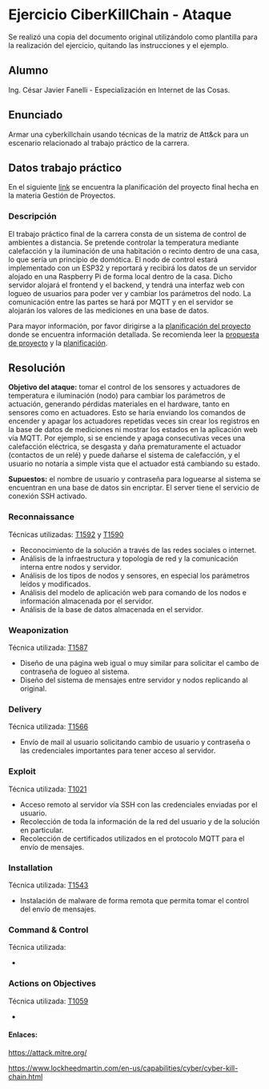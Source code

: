 # Ejercicio CiberKillChain - Ataque

Se realizó una copia del documento original utilizándolo como plantilla para la realización del ejercicio, quitando las instrucciones y el ejemplo.

## Alumno

Ing. César Javier Fanelli - Especialización en Internet de las Cosas.

## Enunciado

Armar una cyberkillchain usando técnicas de la matriz de Att&ck para un escenario relacionado al trabajo práctico de la carrera.
  
## Datos trabajo práctico

En el siguiente [link](https://github.com/javifanelli/GdP) se encuentra la planificación del proyecto final hecha en la materia Gestión de Proyectos.

### Descripción

El trabajo práctico final de la carrera consta de un sistema de control de ambientes a distancia. Se pretende controlar la temperatura mediante calefacción y la iluminación de una habitación o recinto dentro de una casa, lo que sería un principio de domótica. El nodo de control estará implementado con un ESP32 y reportará y recibirá los datos de un servidor alojado en una Raspberry Pi de forma local dentro de la casa. Dicho servidor alojará el frontend y el backend, y tendrá una interfaz web con logueo de usuarios para poder ver y cambiar los parámetros del nodo. La comunicación entre las partes se hará por MQTT y en el servidor se alojarán los valores de las mediciones en una base de datos.

Para mayor información, por favor dirigirse a la [planificación del proyecto](https://github.com/javifanelli/GdP) donde se encuentra información detallada. Se recomienda leer la [propuesta de proyecto](https://github.com/javifanelli/GdP/blob/master/Propuesta%20de%20proyecto%20(corregida).pdf) y la [planificación](https://github.com/javifanelli/GdP/blob/master/charter.pdf).

## Resolución

**Objetivo del ataque:** tomar el control de los sensores y actuadores de temperatura e iluminación (nodo) para cambiar los parámetros de actuación, generando pérdidas materiales en el hardware, tanto en sensores como en actuadores. Esto se haría enviando los comandos de encender y apagar los actuadores repetidas veces sin crear los registros en la base de datos de mediciones ni mostrar los estados en la aplicación web vía MQTT. Por ejemplo, si se enciende y apaga consecutivas veces una calefacción eléctrica, se desgasta y daña prematuramente el actuador (contactos de un relé) y puede dañarse el sistema de calefacción, y el usuario no notaría a simple vista que el actuador está cambiando su estado.

**Supuestos:** el nombre de usuario y contraseña para loguearse al sistema se encuentran en una base de datos sin encriptar. El server tiene el servicio de conexión SSH activado.

### Reconnaissance

Técnicas utilizadas: [T1592](https://attack.mitre.org/techniques/T1592/) y [T1590](https://attack.mitre.org/techniques/T1590/)

  - Reconocimiento de la solución a través de las redes sociales o internet.
  - Análisis de la infraestructura y topología de red y la comunicación interna entre nodos y servidor.
  - Análisis de los tipos de nodos y sensores, en especial los parámetros leídos y modificados.
  - Análisis del modelo de aplicación web para comando de los nodos e información almacenada por el servidor.
  - Análisis de la base de datos almacenada en el servidor.
  
### Weaponization

Técnica utilizada: [T1587](https://attack.mitre.org/techniques/T1587/)

  - Diseño de una página web igual o muy similar para solicitar el cambo de contraseña de logueo al sistema.
  - Diseño del sistema de mensajes entre servidor y nodos replicando al original.
  
### Delivery

Técnica utilizada: [T1566](https://attack.mitre.org/techniques/T1566/)

  - Envío de mail al usuario solicitando cambio de usuario y contraseña o las credenciales importantes para tener acceso al servidor.
  
### Exploit

Técnica utilizada: [T1021](https://attack.mitre.org/techniques/T1021/)

  - Acceso remoto al servidor vía SSH con las credenciales enviadas por el usuario.
  - Recolección de toda la información de la red del usuario y de la solución en particular.
  - Recolección de certificados utilizados en el protocolo MQTT para el envío de mensajes.
  
### Installation

Técnica utilizada: [T1543](https://attack.mitre.org/techniques/T1543/)

  - Instalación de malware de forma remota que permita tomar el control del envío de mensajes.

### Command & Control

Técnica utilizada: []()

  - 
  
### Actions on Objectives

Técnica utilizada: [T1059](https://attack.mitre.org/techniques/T1059/)

  - 


#### Enlaces:

https://attack.mitre.org/

https://www.lockheedmartin.com/en-us/capabilities/cyber/cyber-kill-chain.html
